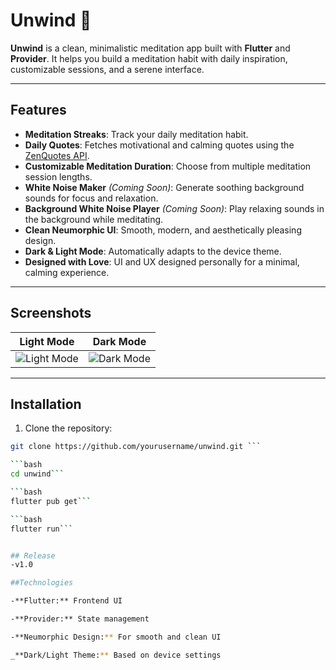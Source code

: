 # Unwind 🌿

**Unwind** is a clean, minimalistic meditation app built with **Flutter** and **Provider**. It helps you build a meditation habit with daily inspiration, customizable sessions, and a serene interface.

---

## Features

- **Meditation Streaks**: Track your daily meditation habit.  
- **Daily Quotes**: Fetches motivational and calming quotes using the [ZenQuotes API](https://zenquotes.io/).  
- **Customizable Meditation Duration**: Choose from multiple meditation session lengths.  
- **White Noise Maker** *(Coming Soon)*: Generate soothing background sounds for focus and relaxation.  
- **Background White Noise Player** *(Coming Soon)*: Play relaxing sounds in the background while meditating.  
- **Clean Neumorphic UI**: Smooth, modern, and aesthetically pleasing design.  
- **Dark & Light Mode**: Automatically adapts to the device theme.  
- **Designed with Love**: UI and UX designed personally for a minimal, calming experience.

---

## Screenshots


| Light Mode | Dark Mode |
|------------|-----------|
| ![Light Mode](link_to_light_mode_screenshot) | ![Dark Mode](link_to_dark_mode_screenshot) |

---

## Installation

1. Clone the repository:
```bash
git clone https://github.com/yourusername/unwind.git ```

```bash
cd unwind```

```bash
flutter pub get```

```bash
flutter run```


## Release
-v1.0 

##Technologies

-**Flutter:** Frontend UI

-**Provider:** State management

-**Neumorphic Design:** For smooth and clean UI

_**Dark/Light Theme:** Based on device settings